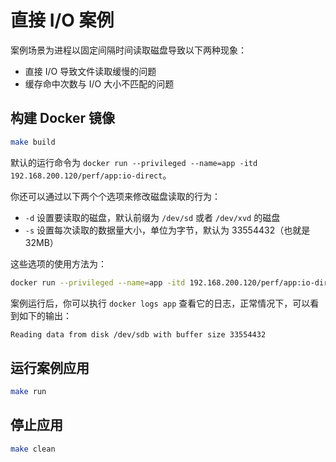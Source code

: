 # 直接 I/O 案例

案例场景为进程以固定间隔时间读取磁盘导致以下两种现象：

* 直接 I/O 导致文件读取缓慢的问题
* 缓存命中次数与 I/O 大小不匹配的问题

## 构建 Docker 镜像

```sh
make build
```

默认的运行命令为 `docker run --privileged --name=app -itd 192.168.200.120/perf/app:io-direct`。

你还可以通过以下两个个选项来修改磁盘读取的行为：

* `-d` 设置要读取的磁盘，默认前缀为 `/dev/sd` 或者 `/dev/xvd` 的磁盘
* `-s` 设置每次读取的数据量大小，单位为字节，默认为 33554432（也就是 32MB）

这些选项的使用方法为：

```sh
docker run --privileged --name=app -itd 192.168.200.120/perf/app:io-direct /app -d /dev/sdb -s 33554432
```

案例运行后，你可以执行 `docker logs app` 查看它的日志，正常情况下，可以看到如下的输出：

```sh
Reading data from disk /dev/sdb with buffer size 33554432
```

## 运行案例应用

```sh
make run
```

## 停止应用

```sh
make clean
```
